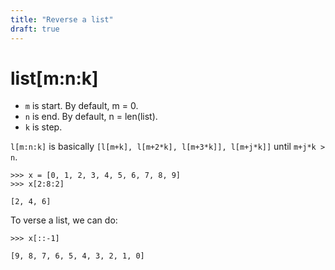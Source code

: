 ```yaml
---
title: "Reverse a list"
draft: true
---
```


# list[m:n:k]

* `m` is start. By default, m = 0.
* `n` is end. By default, n = len(list).
* `k` is step.


`l[m:n:k]` is basically `[l[m+k], l[m+2*k], l[m+3*k]], l[m+j*k]]` until `m+j*k > n`.


```
>>> x = [0, 1, 2, 3, 4, 5, 6, 7, 8, 9]
>>> x[2:8:2]

[2, 4, 6]
```

To verse a list, we can do:

```
>>> x[::-1]

[9, 8, 7, 6, 5, 4, 3, 2, 1, 0]
``` 